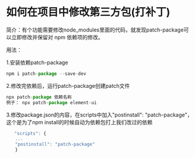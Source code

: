 # 如何在项目中修改第三方包(打补丁)

简介：有个功能需要修改node_modules里面的代码，就发现patch-package可以立即修改并保留对 npm 依赖项的修改。

用法：

1.安装依赖patch-package

```javascript
npm i patch-package --save-dev
```

2.修改完依赖后，运行patch-package创建patch文件

```javascript
npx patch-package 依赖名称
例子： npx patch-package element-ui
```

3.修改package.json的内容，在scripts中加入"postinstall": "patch-package"，这个是为了npm install的时候自动为依赖包打上我们改过的依赖

```javascript
   "scripts": {
　　...
　　"postinstall": "patch-package"
　　}
```
